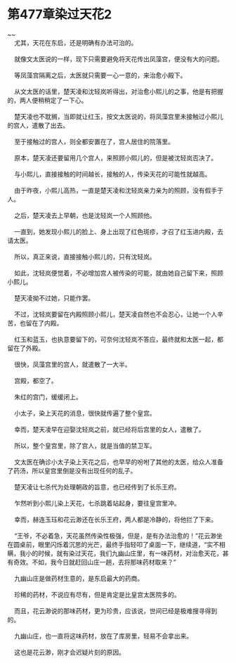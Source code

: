# 第477章染过天花2
~~<br>&nbsp;&nbsp;&nbsp;&nbsp;尤其，天花在东启，还是明确有办法可治的。<br><br>&nbsp;&nbsp;&nbsp;&nbsp;就像文太医说的一样，现下只需要避免将天花传出凤藻宫，便没有大的问题。<br><br>&nbsp;&nbsp;&nbsp;&nbsp;等凤藻宫隔离之后，太医就只需要一心一意的，来治愈小殿下。<br><br>&nbsp;&nbsp;&nbsp;&nbsp;从文太医的话里，楚天凌和沈轻岚听得出，对治愈小熙儿的之事，他是有把握的，两人便稍稍定了一下心。<br><br>&nbsp;&nbsp;&nbsp;&nbsp;楚天凌也不耽搁，当即就让红玉，按文太医说的，将凤藻宫里未接触过小熙儿的宫人，遣散了出去。<br><br>&nbsp;&nbsp;&nbsp;&nbsp;至于接触过的宫人，则全都安置在了，宫人居住的院落里。<br><br>&nbsp;&nbsp;&nbsp;&nbsp;原本，楚天凌还要留用几个宫人，来照顾小熙儿的，但是被沈轻岚否决了。<br><br>&nbsp;&nbsp;&nbsp;&nbsp;与小熙儿，直接接触的时间越长，接触的人，传染天花的可能性就越高。<br><br>&nbsp;&nbsp;&nbsp;&nbsp;由于昨夜，小熙儿高热，一直是楚天凌和沈轻岚亲力亲为的照顾，没有假手于人。<br><br>&nbsp;&nbsp;&nbsp;&nbsp;之后，楚天凌去上早朝，也是沈轻岚一个人照顾他。<br><br>&nbsp;&nbsp;&nbsp;&nbsp;一直到，她发现小熙儿的脸上、身上出现了红色斑疹，才召了红玉进内殿，去请太医。<br><br>&nbsp;&nbsp;&nbsp;&nbsp;所以，真正来说，直接接触小熙儿的，只有沈轻岚。<br><br>&nbsp;&nbsp;&nbsp;&nbsp;如此，沈轻岚便觉着，不必增加宫人被传染的可能，就由她自己留下来，照顾小熙儿。<br><br>&nbsp;&nbsp;&nbsp;&nbsp;楚天凌拗不过她，只能作罢。<br><br>&nbsp;&nbsp;&nbsp;&nbsp;不过，沈轻岚要留在内殿照顾小熙儿，楚天凌自然也不会忍心，让她一个人辛苦，也留在了内殿。<br><br>&nbsp;&nbsp;&nbsp;&nbsp;红玉和蓝玉，也执意要留下的，可奈何沈轻岚不答应，最终就和太医一起，都留在了外殿。<br><br>&nbsp;&nbsp;&nbsp;&nbsp;很快，凤藻宫里的宫人，就遣散了一大半。<br><br>&nbsp;&nbsp;&nbsp;&nbsp;宫殿，都空了。<br><br>&nbsp;&nbsp;&nbsp;&nbsp;朱红的宫门，缓缓闭上。<br><br>&nbsp;&nbsp;&nbsp;&nbsp;小太子，染上天花的消息，很快就传遍了整个皇宫。<br><br>&nbsp;&nbsp;&nbsp;&nbsp;幸而，楚天凌早在迎娶沈轻岚之前，就已经将后宫里的女人，遣散了。<br><br>&nbsp;&nbsp;&nbsp;&nbsp;所以，整个皇宫里，除了宫人，就是当值的禁卫军。<br><br>&nbsp;&nbsp;&nbsp;&nbsp;文太医在确诊小太子染上天花之后，也早早的吩咐了其他的太医，给众人准备了药汤，所以皇宫里倒是没有出现任何的乱子。<br><br>&nbsp;&nbsp;&nbsp;&nbsp;楚天凌让七杀代为处理朝政的旨意，也已经传到了长乐王府。<br><br>&nbsp;&nbsp;&nbsp;&nbsp;乍然听到小熙儿染上天花，七杀跳着站起身，要往皇宫里冲。<br><br>&nbsp;&nbsp;&nbsp;&nbsp;幸而，赫连玉珏和花云渺还在长乐王府，两人都是冷静的，将他拦了下来。<br><br>&nbsp;&nbsp;&nbsp;&nbsp;“王爷，不必着急，天花虽然传染性极强，但是，是有办法治愈的！”花云渺坐在圆桌前，眼里闪烁着沉思的光芒，最终手指轻叩了桌面一下，继续道，“实不相瞒，我小的时候，就有染过天花，我们九幽山庄里，有一味药材，对治愈天花，甚有奇效。不如，我今日就赶回山庄一趟，去将那味药材取来？”<br><br>&nbsp;&nbsp;&nbsp;&nbsp;九幽山庄是做药材生意的，是东启最大的药商。<br><br>&nbsp;&nbsp;&nbsp;&nbsp;珍稀的药材，不说应有尽有，但是肯定是比皇宫太医院多的。<br><br>&nbsp;&nbsp;&nbsp;&nbsp;而且，花云渺说的那味药材，更为珍贵，应该说，世间已经是极难搜寻得到的。<br><br>&nbsp;&nbsp;&nbsp;&nbsp;九幽山庄，也一直将这味药材，放在了库房里，轻易不会拿出来。<br><br>&nbsp;&nbsp;&nbsp;&nbsp;这也是花云渺，刚才会迟疑片刻的原因。<br><br>
                    

<script>_fwqdsqadxfw()</script>
<div><script>_dfwf1dw();</script></div>
<div><script>_dfwf1agdw();</script></div>
                